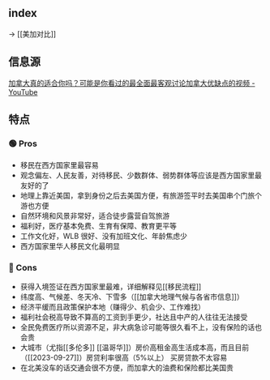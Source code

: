 ## index

-> [[美加对比]]

## 信息源

[加拿大真的适合你吗？可能是你看过的最全面最客观讨论加拿大优缺点的视频 - YouTube](https://www.youtube.com/watch?v=AmEzZPvo3hU)
## 特点

### 🟢 Pros

- 移民在西方国家里最容易
- 观念偏左、人民友善，对待移民、少数群体、弱势群体等应该是西方国家里最友好的了
- 地理上靠近美国，拿到身份之后去美国方便，有旅游签平时去美国串个门旅个游也方便
- 自然环境和风景非常好，适合徒步露营自驾旅游
- 福利好，医疗基本免费、生育有保障、教育更平等
- 工作文化好，WLB 很好、没有加班文化、年龄焦虑少
- 西方国家里华人移民文化最明显

### 🔴 Cons

- 获得入境签证在西方国家里最难，详细解释见[[移民流程]]
- 纬度高、气候差、冬天冷、下雪多（[[加拿大地理气候与各省市信息]]）
- 经济平缓而且政策保护本地（赚得少、机会少、工作难找）
- 福利社会税高导致不算高的工资到手更少，社达且中产的人往往无法接受
- 全民免费医疗所以资源不足，非大病急诊可能等很久看不上，没有保险的话也会贵
- 大城市（尤指[[多伦多]] [[温哥华]]）房价高租金高生活成本高，而且目前（[[2023-09-27]]）房贷利率很高（5%以上） 买房贷款不太容易
- 在北美没车的话交通会很不方便，而加拿大的油费和保险都比美国贵

